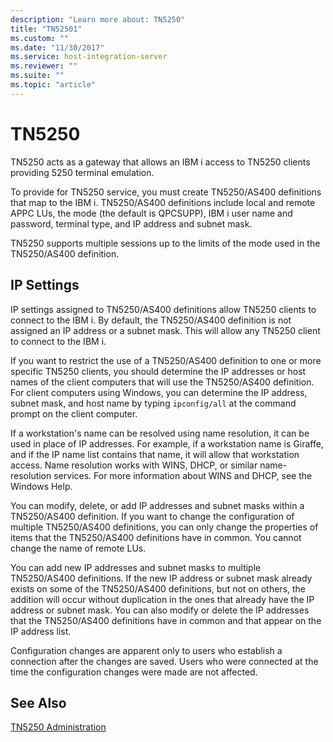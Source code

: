 ```yaml
---
description: "Learn more about: TN5250"
title: "TN52501"
ms.custom: ""
ms.date: "11/30/2017"
ms.service: host-integration-server
ms.reviewer: ""
ms.suite: ""
ms.topic: "article"
---
```

# TN5250
TN5250 acts as a gateway that allows an IBM i access to TN5250 clients providing 5250 terminal emulation.  
  
 To provide for TN5250 service, you must create TN5250/AS400 definitions that map to the IBM i. TN5250/AS400 definitions include local and remote APPC LUs, the mode (the default is QPCSUPP), IBM i user name and password, terminal type, and IP address and subnet mask.  
  
 TN5250 supports multiple sessions up to the limits of the mode used in the TN5250/AS400 definition.  
  
## IP Settings  
 IP settings assigned to TN5250/AS400 definitions allow TN5250 clients to connect to the IBM i. By default, the TN5250/AS400 definition is not assigned an IP address or a subnet mask. This will allow any TN5250 client to connect to the IBM i.  
  
 If you want to restrict the use of a TN5250/AS400 definition to one or more specific TN5250 clients, you should determine the IP addresses or host names of the client computers that will use the TN5250/AS400 definition. For client computers using Windows, you can determine the IP address, subnet mask, and host name by typing `ipconfig/all` at the command prompt on the client computer.  
  
 If a workstation's name can be resolved using name resolution, it can be used in place of IP addresses. For example, if a workstation name is Giraffe, and if the IP name list contains that name, it will allow that workstation access. Name resolution works with WINS, DHCP, or similar name-resolution services. For more information about WINS and DHCP, see the Windows Help.  
  
 You can modify, delete, or add IP addresses and subnet masks within a TN5250/AS400 definition. If you want to change the configuration of multiple TN5250/AS400 definitions, you can only change the properties of items that the TN5250/AS400 definitions have in common. You cannot change the name of remote LUs.  
  
 You can add new IP addresses and subnet masks to multiple TN5250/AS400 definitions. If the new IP address or subnet mask already exists on some of the TN5250/AS400 definitions, but not on others, the addition will occur without duplication in the ones that already have the IP address or subnet mask. You can also modify or delete the IP addresses that the TN5250/AS400 definitions have in common and that appear on the IP address list.  
  
 Configuration changes are apparent only to users who establish a connection after the changes are saved. Users who were connected at the time the configuration changes were made are not affected.  
  
## See Also  
 [TN5250 Administration](../core/tn5250-administration2.md)
